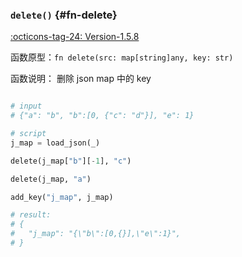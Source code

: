 ### `delete()` {#fn-delete}
[:octicons-tag-24: Version-1.5.8](../datakit/changelog.md#cl-1.5.8)

函数原型：`fn delete(src: map[string]any, key: str)`

函数说明： 删除 json map 中的 key

```python

# input
# {"a": "b", "b":[0, {"c": "d"}], "e": 1}

# script
j_map = load_json(_)

delete(j_map["b"][-1], "c")

delete(j_map, "a")

add_key("j_map", j_map)

# result:
# {
#   "j_map": "{\"b\":[0,{}],\"e\":1}",
# }
```

